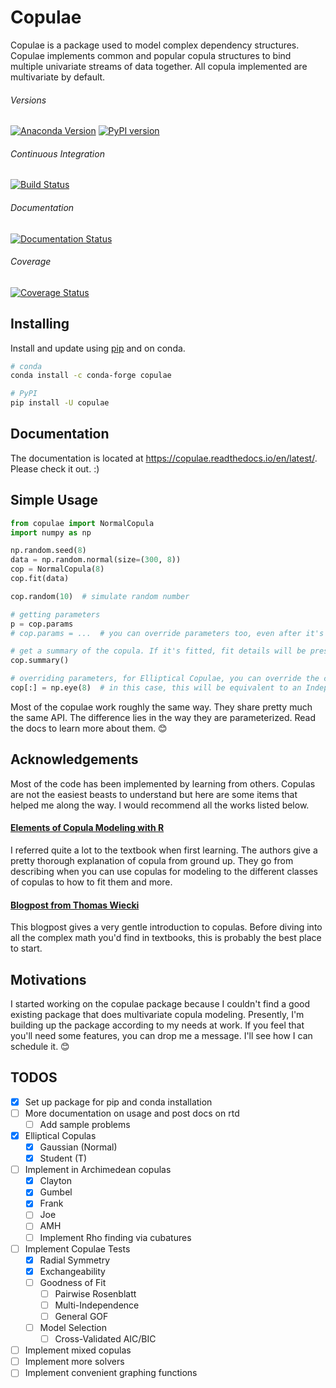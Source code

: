 # Copulae

Copulae is a package used to model complex dependency structures. Copulae implements common and popular copula structures to bind multiple univariate streams of data together. All copula implemented are multivariate by default. 

###### Versions

[![Anaconda Version](https://anaconda.org/conda-forge/copulae/badges/version.svg)](https://anaconda.org/conda-forge/copulae/badges/version.svg)
[![PyPI version](https://badge.fury.io/py/copulae.svg)](https://badge.fury.io/py/copulae)

###### Continuous Integration

[![Build Status](https://travis-ci.com/DanielBok/copulae.svg?branch=master)](https://travis-ci.com/DanielBok/copulae)

###### Documentation

[![Documentation Status](https://readthedocs.org/projects/copulae/badge/?version=latest)](https://copulae.readthedocs.io/en/latest/?badge=latest)

###### Coverage

[![Coverage Status](https://coveralls.io/repos/github/DanielBok/copulae/badge.svg?branch=master)](https://coveralls.io/github/DanielBok/copulae?branch=master)

## Installing

Install and update using [pip](https://pip.pypa.io/en/stable/quickstart/) and on conda.

```bash
# conda
conda install -c conda-forge copulae 

```

```bash
# PyPI
pip install -U copulae
```

## Documentation

The documentation is located at https://copulae.readthedocs.io/en/latest/. Please check it out. :)


## Simple Usage

```python
from copulae import NormalCopula
import numpy as np

np.random.seed(8)
data = np.random.normal(size=(300, 8))
cop = NormalCopula(8)
cop.fit(data)

cop.random(10)  # simulate random number

# getting parameters
p = cop.params
# cop.params = ...  # you can override parameters too, even after it's fitted!  

# get a summary of the copula. If it's fitted, fit details will be present too
cop.summary()

# overriding parameters, for Elliptical Copulae, you can override the correlation matrix
cop[:] = np.eye(8)  # in this case, this will be equivalent to an Independent Copula
```

Most of the copulae work roughly the same way. They share pretty much the same API. The difference lies in the way they are parameterized. Read the docs to learn more about them. 😊


## Acknowledgements

Most of the code has been implemented by learning from others. Copulas are not the easiest beasts to understand but here are some items that helped me along the way. I would recommend all the works listed below.

#### [Elements of Copula Modeling with R](https://www.amazon.com/Elements-Copula-Modeling-Marius-Hofert/dp/3319896342/)

I referred quite a lot to the textbook when first learning. The authors give a pretty thorough explanation of copula from ground up. They go from describing when you can use copulas for modeling to the different classes of copulas to how to fit them and more.

#### [Blogpost from Thomas Wiecki](https://twiecki.io/blog/2018/05/03/copulas/) 

This blogpost gives a very gentle introduction to copulas. Before diving into all the complex math you'd find in textbooks, this is probably the best place to start. 

## Motivations

I started working on the copulae package because I couldn't find a good existing package that does multivariate copula modeling. Presently, I'm building up the package according to my needs at work. If you feel that you'll need some features, you can drop me a message. I'll see how I can schedule it. 😊

## TODOS

- [x] Set up package for pip and conda installation
- [ ] More documentation on usage and post docs on rtd
    - [ ] Add sample problems
- [x] Elliptical Copulas
    - [x] Gaussian (Normal)
    - [x] Student (T)
- [ ] Implement in Archimedean copulas
    - [x] Clayton
    - [x] Gumbel
    - [x] Frank
    - [ ] Joe
    - [ ] AMH 
    - [ ] Implement Rho finding via cubatures
- [ ] Implement Copulae Tests
    - [x] Radial Symmetry
    - [x] Exchangeability
    - [ ] Goodness of Fit
        - [ ] Pairwise Rosenblatt
        - [ ] Multi-Independence
        - [ ] General GOF
    - [ ] Model Selection
        - [ ] Cross-Validated AIC/BIC
- [ ] Implement mixed copulas
- [ ] Implement more solvers
- [ ] Implement convenient graphing functions
